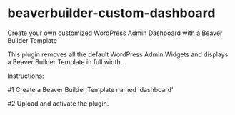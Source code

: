 # beaverbuilder-custom-dashboard
Create your own customized WordPress Admin Dashboard with a Beaver Builder Template

This plugin removes all the default WordPress Admin Widgets and displays a Beaver Builder Template in full width.

Instructions:

#1 Create a Beaver Builder Template named 'dashboard'

#2 Upload and activate the plugin.
